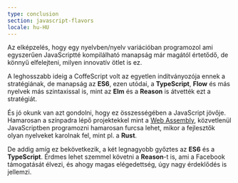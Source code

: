 ```yaml
---
type: conclusion
section: javascript-flavors
locale: hu-HU
---
```

 Az elképzelés, hogy egy nyelvben/nyelv variációban programozol ami egyszerűen JavaScriptté kompilálható manapság már magától értetődő, de könnyű elfelejteni, milyen innovatív ötlet is ez. 

A leghosszabb ideig a CoffeScript volt az egyetlen indítványozója ennek a stratégiának, de manapság az **ES6**, ezen utódai, a **TypeScript**, **Flow** és más nyelvek más szintaxissal is, mint az **Elm** és a **Reason** is átvették ezt a stratégiát.

És jó okunk van azt gondolni, hogy ez összességében a JavaScript jövője. Hamarosan a színpadra lépő projektekkel mint a [Web Assembly](https://webassembly.org/), közvetlenül JavaScriptben programozni hamarosan furcsa lehet, mikor a fejlesztők olyan nyelveket karolnak fel, mint pl. a **Rust**.


De addig amíg ez bekövetkezik, a két legnagyobb győztes az **ES6** és a **TypeScript**. Érdmes lehet szemmel követni a **Reason**-t is, ami a Facebook támogatását élvezi, és ahogy magas elégedettség, úgy nagy érdeklődés is jellemzi.